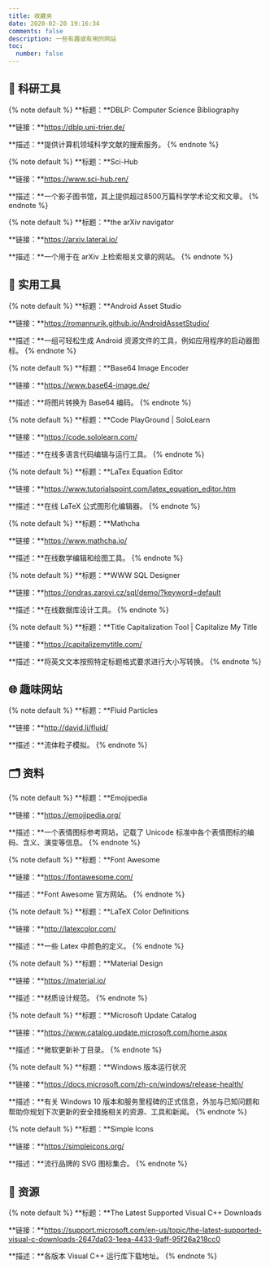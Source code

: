 ```yaml
---
title: 收藏夹
date: 2020-02-20 19:16:34
comments: false
description: 一些有趣或有用的网站
toc:
  number: false
---
```

## 🔬 科研工具

{% note default %}
**标题：**DBLP: Computer Science Bibliography

**链接：**https://dblp.uni-trier.de/

**描述：**提供计算机领域科学文献的搜索服务。
{% endnote %}

{% note default %}
**标题：**Sci-Hub

**链接：**https://www.sci-hub.ren/

**描述：**一个影子图书馆，其上提供超过8500万篇科学学术论文和文章。
{% endnote %}

{% note default %}
**标题：**the arXiv navigator

**链接：**https://arxiv.lateral.io/

**描述：**一个用于在 arXiv 上检索相关文章的网站。
{% endnote %}

## 🧰 实用工具

{% note default %}
**标题：**Android Asset Studio

**链接：**https://romannurik.github.io/AndroidAssetStudio/

**描述：**一组可轻松生成 Android 资源文件的工具，例如应用程序的启动器图标。
{% endnote %}

{% note default %}
**标题：**Base64 Image Encoder

**链接：**https://www.base64-image.de/

**描述：**将图片转换为 Base64 编码。
{% endnote %}

{% note default %}
**标题：**Code PlayGround | SoloLearn

**链接：**https://code.sololearn.com/

**描述：**在线多语言代码编辑与运行工具。
{% endnote %}

{% note default %}
**标题：**LaTex Equation Editor

**链接：**https://www.tutorialspoint.com/latex_equation_editor.htm

**描述：**在线 LaTeX 公式图形化编辑器。
{% endnote %}

{% note default %}
**标题：**Mathcha

**链接：**https://www.mathcha.io/

**描述：**在线数学编辑和绘图工具。
{% endnote %}

{% note default %}
**标题：**WWW SQL Designer

**链接：**https://ondras.zarovi.cz/sql/demo/?keyword=default

**描述：**在线数据库设计工具。
{% endnote %}

{% note default %}
**标题：**Title Capitalization Tool | Capitalize My Title

**链接：**https://capitalizemytitle.com/

**描述：**将英文文本按照特定标题格式要求进行大小写转换。
{% endnote %}

## 🌐 趣味网站

{% note default %}
**标题：**Fluid Particles

**链接：**http://david.li/fluid/

**描述：**流体粒子模拟。
{% endnote %}

## 🗂️ 资料

{% note default %}
**标题：**Emojipedia

**链接：**https://emojipedia.org/

**描述：**一个表情图标参考网站，记载了 Unicode 标准中各个表情图标的编码、含义、演变等信息。
{% endnote %}

{% note default %}
**标题：**Font Awesome

**链接：**https://fontawesome.com/

**描述：**Font Awesome 官方网站。
{% endnote %}

{% note default %}
**标题：**LaTeX Color Definitions

**链接：**http://latexcolor.com/

**描述：**一些 Latex 中颜色的定义。
{% endnote %}

{% note default %}
**标题：**Material Design

**链接：**https://material.io/

**描述：**材质设计规范。
{% endnote %}

{% note default %}
**标题：**Microsoft Update Catalog

**链接：**https://www.catalog.update.microsoft.com/home.aspx

**描述：**微软更新补丁目录。
{% endnote %}

{% note default %}
**标题：**Windows 版本运行状况

**链接：**https://docs.microsoft.com/zh-cn/windows/release-health/

**描述：**有关 Windows 10 版本和服务里程碑的正式信息，外加与已知问题和帮助你规划下次更新的安全措施相关的资源、工具和新闻。
{% endnote %}

{% note default %}
**标题：**Simple Icons

**链接：**https://simpleicons.org/

**描述：**流行品牌的 SVG 图标集合。
{% endnote %}

## 📀 资源

{% note default %}
**标题：**The Latest Supported Visual C++ Downloads

**链接：**https://support.microsoft.com/en-us/topic/the-latest-supported-visual-c-downloads-2647da03-1eea-4433-9aff-95f26a218cc0

**描述：**各版本 Visual C++ 运行库下载地址。
{% endnote %}
